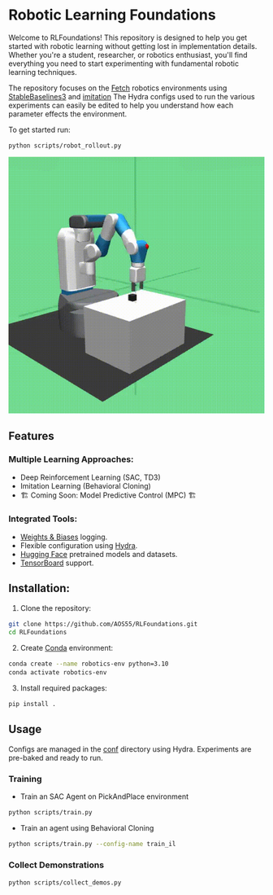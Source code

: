 # Robotic Learning Foundations

Welcome to RLFoundations! This repository is designed to help you get started with robotic learning without getting lost in implementation details. Whether you're a student, researcher, or robotics enthusiast, you'll find everything you need to start experimenting with fundamental robotic learning techniques.

The repository focuses on the [Fetch](https://robotics.farama.org/envs/fetch/) robotics environments using [StableBaselines3](https://stable-baselines3.readthedocs.io/en/master/) and [imitation](https://imitation.readthedocs.io/en/latest/) The Hydra configs used to run the various experiments can easily be edited to help you understand how each parameter effects the environment. 

To get started run:
```bash
python scripts/robot_rollout.py
```
![Pick and Place Demo](https://github.com/AOS55/RLFoundations/blob/assets/PickAndPlaceDemo.gif)


## Features

### Multiple Learning Approaches:

- Deep Reinforcement Learning (SAC, TD3)
- Imitation Learning (Behavioral Cloning)
- 🏗️ Coming Soon: Model Predictive Control (MPC) 🏗️

### Integrated Tools:
- [Weights & Biases](https://wandb.ai/site/experiment-tracking/) logging.
- Flexible configuration using [Hydra](https://hydra.cc/).
- [Hugging Face](https://huggingface.co/) pretrained models and datasets.
- [TensorBoard](https://www.tensorflow.org/tensorboard) support.

## Installation:
1. Clone the repository:
  ```bash
  git clone https://github.com/AOS55/RLFoundations.git
  cd RLFoundations
  ```
2. Create [Conda](https://docs.anaconda.com/miniconda/install/) environment:
  ```bash
  conda create --name robotics-env python=3.10
  conda activate robotics-env
  ```
3. Install required packages:
  ```bash
  pip install .
  ```

## Usage
Configs are managed in the [conf](conf) directory using Hydra. Experiments are pre-baked and ready to run.

### Training
- Train an SAC Agent on PickAndPlace environment

```bash
python scripts/train.py
```

- Train an agent using Behavioral Cloning

```bash
python scripts/train.py --config-name train_il
```

### Collect Demonstrations
```bash
python scripts/collect_demos.py
```
